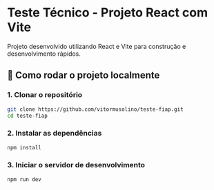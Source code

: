 # Teste Técnico - Projeto React com Vite

Projeto desenvolvido utilizando React e Vite para construção e desenvolvimento rápidos.

## 🚀 Como rodar o projeto localmente

### 1. Clonar o repositório

```bash
git clone https://github.com/vitormusolino/teste-fiap.git
cd teste-fiap
```
### 2. Instalar as dependências
```bash
npm install
```
### 3. Iniciar o servidor de desenvolvimento
```bash
npm run dev
```

